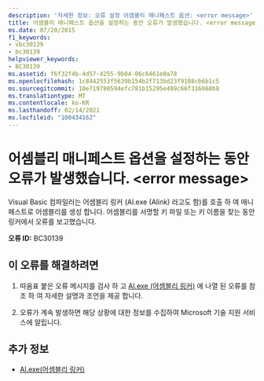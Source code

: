 ```yaml
---
description: '자세한 정보: 오류 설정 어셈블리 매니페스트 옵션: <error message>'
title: 어셈블리 매니페스트 옵션을 설정하는 동안 오류가 발생했습니다. <error message>
ms.date: 07/20/2015
f1_keywords:
- vbc30139
- bc30139
helpviewer_keywords:
- BC30139
ms.assetid: f6f32f4b-4d57-4255-9b04-06c6461e0a78
ms.openlocfilehash: 1c8442553f5639b154b2f713bd23f9108cb6b1c5
ms.sourcegitcommit: 10e719780594efc781b15295e499c66f316068b8
ms.translationtype: MT
ms.contentlocale: ko-KR
ms.lasthandoff: 02/14/2021
ms.locfileid: "100434162"
---
```

# <a name="error-setting-assembly-manifest-option-error-message"></a>어셈블리 매니페스트 옵션을 설정하는 동안 오류가 발생했습니다. \<error message>

Visual Basic 컴파일러는 어셈블리 링커 (Al.exe (Alink) 라고도 함)를 호출 하 여 매니페스트로 어셈블리를 생성 합니다. 어셈블리를 서명할 키 파일 또는 키 이름을 찾는 동안 링커에서 오류를 보고했습니다.  
  
 **오류 ID:** BC30139  
  
## <a name="to-correct-this-error"></a>이 오류를 해결하려면  
  
1. 따옴표 붙은 오류 메시지를 검사 하 고 [Al.exe (어셈블리 링커)](../../framework/tools/al-exe-assembly-linker.md) 에 나열 된 오류를 참조 하 여 자세한 설명과 조언을 제공 합니다.  
  
2. 오류가 계속 발생하면 해당 상황에 대한 정보를 수집하여 Microsoft 기술 지원 서비스에 알립니다.  
  
## <a name="see-also"></a>추가 정보

- [Al.exe(어셈블리 링커)](../../framework/tools/al-exe-assembly-linker.md)
